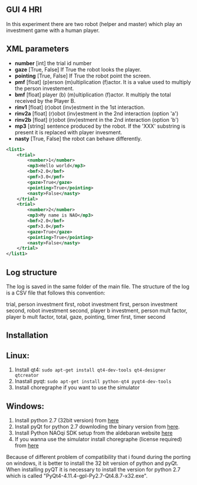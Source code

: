 GUI 4 HRI
----------

In this experiment there are two robot (helper and master) which play an investment game with a human player.

XML parameters
--------------

- **number** [int] the trial id number
- **gaze** [True, False] If True the robot looks the player.
- **pointing** [True, False] If True the robot point the screen.
- **pmf** [float] (p)erson (m)ultiplication (f)actor. It is a value used to multiply the person investement.
- **bmf** [float] player (b) (m)ultiplication (f)actor. It multiply the total received by the Player B.
- **rinv1** [float] (r)obot (inv)estment in the 1st interaction.
- **rinv2a** [float] (r)obot (inv)estment in the 2nd interaction (option 'a')
- **rinv2b** [float] (r)obot (inv)estment in the 2nd interaction (option 'b')
- **mp3** [string] sentence produced by the robot. If the 'XXX' substring is present it is replaced with player invesment.
- **nasty** [True, False] the robot can behave differently.

```xml
<list1>
    <trial>
        <number>1</number>
        <mp3>Hello world</mp3>
        <bmf>2.0</bmf>        
        <pmf>3.0</pmf>
        <gaze>True</gaze>
        <pointing>True</pointing>
        <nasty>False</nasty>
    </trial>
    <trial>
        <number>2</number>
        <mp3>My name is NAO</mp3>
        <bmf>2.0</bmf>   
        <pmf>3.0</pmf>
        <gaze>True</gaze>
        <pointing>True</pointing>
        <nasty>False</nasty>
    </trial>
</list1>
```

Log structure
--------------

The log is saved in the same folder of the main file. The structure of the log is a CSV file that follows this convention:

trial, person investment first, robot investment first, person investment second, robot investment second, player b investment, person mult factor, player b mult factor, total, gaze, pointing, timer first, timer second 

Installation
------------

Linux:
------

1. Install qt4: `sudo apt-get install qt4-dev-tools qt4-designer qtcreator`
2. Inastall pyqt: `sudo apt-get install python-qt4 pyqt4-dev-tools`
3. Install choregraphe if you want to use the simulator


Windows:
--------

1. Install python 2.7 (32bit version) from [here](https://www.python.org/download/releases/2.7/)
2. Install pyQt for python 2.7 downloding the binary version from [here](https://riverbankcomputing.com/software/pyqt/download).
3. Install Python NAOqi SDK setup from the aldebaran website [here](https://community.ald.softbankrobotics.com/en/resources/software)
4. If you wanna use the simulator install choregraphe (license required) from [here](http://doc.aldebaran.com/1-14/software/installing.html)

Because of different problem of compatibility that i found during the porting on windows, it is better to install the 32 bit version of python and pyQt. When installing pyQT it is necessary to install the version for python 2.7 which is called "PyQt4-4.11.4-gpl-Py2.7-Qt4.8.7-x32.exe".
